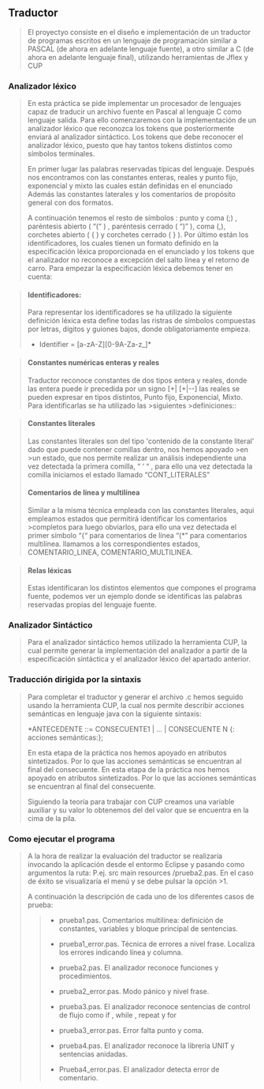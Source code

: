 ## Traductor
> El proyectyo consiste en el diseño e implementación de un traductor de programas escritos en
> un lenguaje de programación similar a PASCAL (de ahora en adelante lenguaje fuente), a otro
> similar a C (de ahora en adelante lenguaje final), utilizando herramientas de Jflex y CUP

### Analizador léxico

> En esta práctica se pide implementar un procesador de lenguajes capaz de traducir un archivo fuente en Pascal al lenguaje C
> como lenguaje salida. Para ello comenzaremos con la implementación de un analizador léxico que reconozca los tokens que
> posteriormente enviará al analizador sintáctico. Los tokens que debe reconocer el analizador léxico, puesto que hay tantos
> tokens distintos como símbolos terminales.
>
> En primer lugar las palabras reservadas típicas del lenguaje. Después nos encontramos con las constantes enteras, reales y
> punto fijo, exponencial y mixto las cuales están definidas en el enunciado Además las constantes laterales y los comentarios
> de propósito general con dos formatos.
>
> A continuación tenemos el resto de símbolos : punto y coma (;) , paréntesis abierto ( “(“ ) , paréntesis cerrado ( “)” ), 
> coma (,), corchetes abierto ( { ) y corchetes cerrado ( } ).
>Por último están los identificadores, los cuales tienen un formato definido en la especificación léxica proporcionada en el
enunciado y los tokens que el analizador no reconoce a excepción del salto línea y el retorno de carro. Para empezar la
especificación léxica debemos tener en cuenta:

>#### Identificadores:
>Para representar los identificadores se ha utilizado la siguiente definición léxica esta define todas las ristras de símbolos
>compuestas por letras, dígitos y guiones bajos, donde obligatoriamente empieza.
>
> * Identifier = [a-zA-Z][0-9A-Za-z_]*

>#### Constantes numéricas enteras y reales
>Traductor reconoce constantes de dos tipos entera y reales, donde las entera puede ir precedida por un signo [+| [+|--] 
>las reales se pueden expresar en tipos distintos, Punto fijo, Exponencial, Mixto. Para identificarlas se ha utilizado las >siguientes >definiciones::

>#### Constantes literales
> Las constantes literales son del tipo 'contenido de la constante literal’ dado que puede contener comillas dentro, nos hemos apoyado >en >un estado, que nos permite realizar un análisis independiente una vez detectada la primera comilla, “ ‘ “ , para ello una vez
> detectada la comilla iniciamos el estado llamado
>“CONT_LITERALES"
>#### Comentarios de línea y multilínea
>Similar a la misma técnica empleada con las constantes literales, aqui empleamos estados que permitirá identificar los comentarios >completos para luego obviarlos, para ello una vez detectada el primer símbolo “{“ para comentarios de línea
>“(*” para comentarios multilínea.
>llamamos a los correspondientes estados, COMENTARIO_LINEA, COMENTARIO_MULTILINEA.

>#### Relas léxicas
>Estas identificaran los distintos elementos que compones el programa fuente, podemos ver un ejemplo donde se identificas las palabras
>reservadas propias del lenguaje fuente.


### Analizador Sintáctico
>Para el analizador sintáctico hemos utilizado la herramienta CUP, la cual permite generar la implementación del
> analizador a partir de la especificación sintáctica y el analizador léxico del apartado anterior.

### Traducción dirigida por la sintaxis
> Para completar el traductor y generar el archivo .c hemos seguido usando la herramienta CUP, la cual nos permite describir
>acciones semánticas en lenguaje java con la siguiente sintaxis:
>
>*ANTECEDENTE ::= CONSECUENTE1 | … | CONSECUENTE N {: acciones semánticas:};
>
>En esta etapa de la práctica nos hemos apoyado en atributos sintetizados. Por lo que las acciones semánticas se encuentran
>al final del consecuente.
>En esta etapa de la práctica nos hemos apoyado en atributos sintetizados. Por lo que las acciones semánticas se encuentran
>al final del consecuente.
>
>Siguiendo la teoría para trabajar con CUP creamos una variable auxiliar y su valor lo obtenemos del del valor que se
>encuentra en la cima de la pila.

### Como ejecutar el programa
>A la hora de realizar la evaluación del traductor se realizaría invocando la aplicación desde el entormo Eclipse y pasando
>como argumentos la ruta: P.ej. src main resources /prueba2.pas. En el caso de éxito se visualizaría el menú y se debe pulsar la opción >1.
>
>A continuación la descripción de cada uno de los diferentes casos de prueba:
>>
>>- prueba1.pas. Comentarios multilínea: definición de constantes, variables y bloque principal de sentencias.
>>- prueba1_error.pas. Técnica de errores a nivel frase. Localiza los errores indicando línea y columna.
>>
>>- prueba2.pas. El analizador reconoce funciones y procedimientos.
>>
>>- prueba2_error.pas. Modo pánico y nivel frase.
>>
>>- prueba3.pas. El analizador reconoce sentencias de control de flujo como if , while , repeat y for
>>
>>- prueba3_error.pas. Error falta punto y coma.
>>
>>- prueba4.pas. El analizador reconoce la librería UNIT y sentencias anidadas.
>>
>>- Prueba4_error.pas. El analizador detecta error de comentario.


